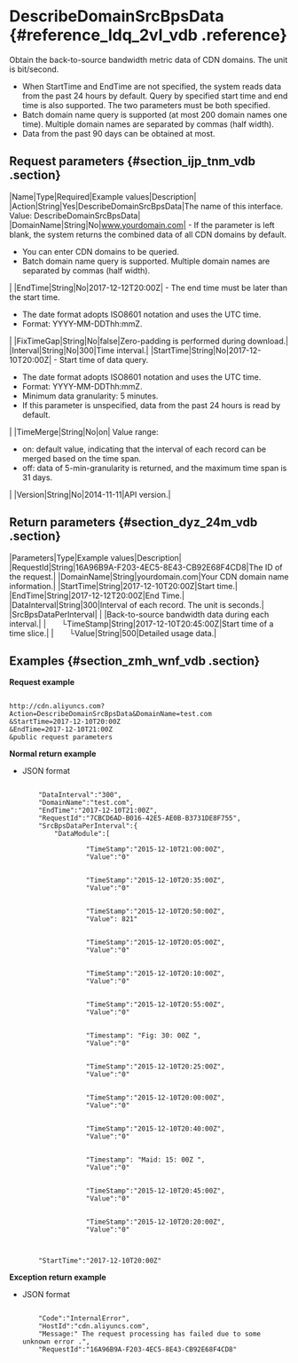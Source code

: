 # DescribeDomainSrcBpsData {#reference_ldq_2vl_vdb .reference}

Obtain the back-to-source bandwidth metric data of CDN domains. The unit is bit/second.

-   When StartTime and EndTime are not specified, the system reads data from the past 24 hours by default. Query by specified start time and end time is also supported. The two parameters must be both specified.
-   Batch domain name query is supported \(at most 200 domain names one time\). Multiple domain names are separated by commas \(half width\).
-   Data from the past 90 days can be obtained at most.

## Request parameters {#section_ijp_tnm_vdb .section}

|Name|Type|Required|Example values|Description|
|Action|String|Yes|DescribeDomainSrcBpsData|The name of this interface. Value: DescribeDomainSrcBpsData|
|DomainName|String|No|www.yourdomain.com| -   If the parameter is left blank, the system returns the combined data of all CDN domains by default.
-   You can enter CDN domains to be queried.
-   Batch domain name query is supported. Multiple domain names are separated by commas \(half width\).

 |
|EndTime|String|No|2017-12-12T20:00Z| -   The end time must be later than the start time.
-   The date format adopts ISO8601 notation and uses the UTC time.
-   Format: YYYY-MM-DDThh:mmZ.

 |
|FixTimeGap|String|No|false|Zero-padding is performed during download.|
|Interval|String|No|300|Time interval.|
|StartTime|String|No|2017-12-10T20:00Z| -   Start time of data query. 
-   The date format adopts ISO8601 notation and uses the UTC time.
-   Format: YYYY-MM-DDThh:mmZ.
-   Minimum data granularity: 5 minutes.
-   If this parameter is unspecified, data from the past 24 hours is read by default.

 |
|TimeMerge|String|No|on| Value range:

 -   on: default value, indicating that the interval of each record can be merged based on the time span.
-   off: data of 5-min-granularity is returned, and the maximum time span is 31 days.

 |
|Version|String|No|2014-11-11|API version.|

## Return parameters {#section_dyz_24m_vdb .section}

|Parameters|Type|Example values|Description|
|RequestId|String|16A96B9A-F203-4EC5-8E43-CB92E68F4CD8|The ID of the request.|
|DomainName|String|yourdomain.com|Your CDN domain name information.|
|StartTime|String|2017-12-10T20:00Z|Start time.|
|EndTime|String|2017-12-12T20:00Z|End Time.|
|DataInterval|String|300|Interval of each record. The unit is seconds.|
|SrcBpsDataPerInterval| | |Back-to-source bandwidth data during each interval.|
|  └TimeStamp|String|2017-12-10T20:45:00Z|Start time of a time slice.|
|  └Value|String|500|Detailed usage data.|

## Examples {#section_zmh_wnf_vdb .section}

**Request example**

```

http://cdn.aliyuncs.com?Action=DescribeDomainSrcBpsData&DomainName=test.com
&StartTime=2017-12-10T20:00Z
&EndTime=2017-12-10T21:00Z
&public request parameters
```

**Normal return example**

-   JSON format

    ```
    
        "DataInterval":"300",
        "DomainName":"test.com",
        "EndTime":"2017-12-10T21:00Z",
        "RequestId":"7CBCD6AD-B016-42E5-AE0B-B3731DE8F755",
        "SrcBpsDataPerInterval":{
            "DataModule":[
                
                    "TimeStamp":"2015-12-10T21:00:00Z",
                    "Value":"0"
                
                
                    "TimeStamp":"2015-12-10T20:35:00Z",
                    "Value":"0"
                
                
                    "TimeStamp":"2015-12-10T20:50:00Z",
                    "Value": 821"
                
                
                    "TimeStamp":"2015-12-10T20:05:00Z",
                    "Value":"0"
                
                
                    "TimeStamp":"2015-12-10T20:10:00Z",
                    "Value":"0"
                
                
                    "TimeStamp":"2015-12-10T20:55:00Z",
                    "Value":"0"
                
                
                    "Timestamp": "Fig: 30: 00Z ",
                    "Value":"0"
                
                
                    "TimeStamp":"2015-12-10T20:25:00Z",
                    "Value":"0"
                
                
                    "TimeStamp":"2015-12-10T20:00:00Z",
                    "Value":"0"
                
                
                    "TimeStamp":"2015-12-10T20:40:00Z",
                    "Value":"0"
                
                
                    "Timestamp": "Maid: 15: 00Z ",
                    "Value":"0"
                
                
                    "TimeStamp":"2015-12-10T20:45:00Z",
                    "Value":"0"
                
                
                    "TimeStamp":"2015-12-10T20:20:00Z",
                    "Value":"0"
                
            
        
        "StartTime":"2017-12-10T20:00Z"
    
    ```


**Exception return example**

-   JSON format

    ```
    
        "Code":"InternalError",
        "HostId":"cdn.aliyuncs.com",
        "Message:" The request processing has failed due to some unknown error .",
        "RequestId":"16A96B9A-F203-4EC5-8E43-CB92E68F4CD8"
    
    ```


